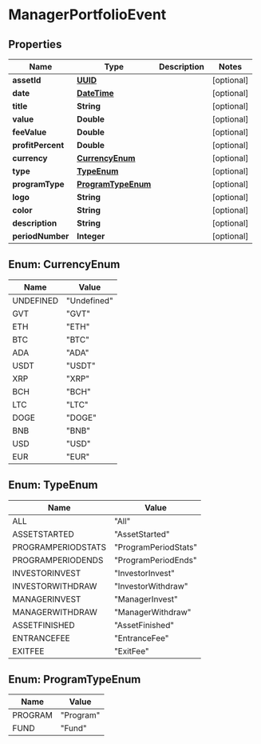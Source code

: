 
# ManagerPortfolioEvent

## Properties
Name | Type | Description | Notes
------------ | ------------- | ------------- | -------------
**assetId** | [**UUID**](UUID.md) |  |  [optional]
**date** | [**DateTime**](DateTime.md) |  |  [optional]
**title** | **String** |  |  [optional]
**value** | **Double** |  |  [optional]
**feeValue** | **Double** |  |  [optional]
**profitPercent** | **Double** |  |  [optional]
**currency** | [**CurrencyEnum**](#CurrencyEnum) |  |  [optional]
**type** | [**TypeEnum**](#TypeEnum) |  |  [optional]
**programType** | [**ProgramTypeEnum**](#ProgramTypeEnum) |  |  [optional]
**logo** | **String** |  |  [optional]
**color** | **String** |  |  [optional]
**description** | **String** |  |  [optional]
**periodNumber** | **Integer** |  |  [optional]


<a name="CurrencyEnum"></a>
## Enum: CurrencyEnum
Name | Value
---- | -----
UNDEFINED | &quot;Undefined&quot;
GVT | &quot;GVT&quot;
ETH | &quot;ETH&quot;
BTC | &quot;BTC&quot;
ADA | &quot;ADA&quot;
USDT | &quot;USDT&quot;
XRP | &quot;XRP&quot;
BCH | &quot;BCH&quot;
LTC | &quot;LTC&quot;
DOGE | &quot;DOGE&quot;
BNB | &quot;BNB&quot;
USD | &quot;USD&quot;
EUR | &quot;EUR&quot;


<a name="TypeEnum"></a>
## Enum: TypeEnum
Name | Value
---- | -----
ALL | &quot;All&quot;
ASSETSTARTED | &quot;AssetStarted&quot;
PROGRAMPERIODSTATS | &quot;ProgramPeriodStats&quot;
PROGRAMPERIODENDS | &quot;ProgramPeriodEnds&quot;
INVESTORINVEST | &quot;InvestorInvest&quot;
INVESTORWITHDRAW | &quot;InvestorWithdraw&quot;
MANAGERINVEST | &quot;ManagerInvest&quot;
MANAGERWITHDRAW | &quot;ManagerWithdraw&quot;
ASSETFINISHED | &quot;AssetFinished&quot;
ENTRANCEFEE | &quot;EntranceFee&quot;
EXITFEE | &quot;ExitFee&quot;


<a name="ProgramTypeEnum"></a>
## Enum: ProgramTypeEnum
Name | Value
---- | -----
PROGRAM | &quot;Program&quot;
FUND | &quot;Fund&quot;



